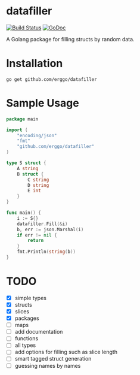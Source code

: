 datafiller
==========
[![Build Status](https://drone.io/github.com/erggo/datafiller/status.png)](https://drone.io/github.com/erggo/datafiller/latest)
[![GoDoc](https://godoc.org/github.com/erggo/datafiller?status.png)](https://godoc.org/github.com/erggo/datafiller)

A Golang package for filling structs by random data.

# Installation

`go get github.com/erggo/datafiller`

# Sample Usage
```go
package main

import (
	"encoding/json"
	"fmt"
	"github.com/erggo/datafiller"
)

type S struct {
	A string
	B struct {
		C string
		D string
		E int
	}
}

func main() {
	i := S{}
	datafiller.Fill(&i)
	b, err := json.Marshal(i)
	if err != nil {
		return
	}
	fmt.Println(string(b))
}
```

# TODO

- [x] simple types
- [x] structs
- [x] slices
- [x] packages
- [ ] maps
- [ ] add documentation
- [ ] functions
- [ ] all types
- [ ] add options for filling such as slice length
- [ ] smart tagged struct generation
- [ ] guessing names by names
